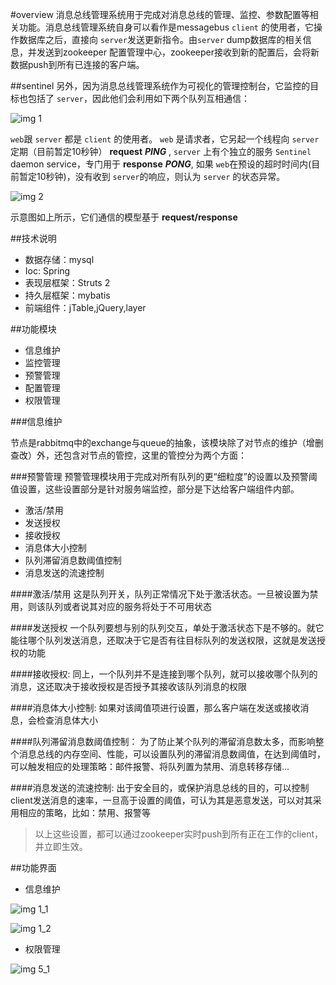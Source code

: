 #overview
消息总线管理系统用于完成对消息总线的管理、监控、参数配置等相关功能。消息总线管理系统自身可以看作是messagebus `client` 的使用者，它操作数据库之后，直接向 `server`发送更新指令。由`server` dump数据库的相关信息，并发送到zookeeper 配置管理中心，zookeeper接收到新的配置后，会将新数据push到所有已连接的客户端。

##sentinel
另外，因为消息总线管理系统作为可视化的管理控制台，它监控的目标也包括了 `server`，因此他们会利用如下两个队列互相通信：

![img 1][1]

 `web`跟 `server` 都是 `client` 的使用者。 `web` 是请求者，它另起一个线程向 `server` 定期（目前暂定10秒钟） **request** ***PING*** , `server` 上有个独立的服务 `Sentinel` daemon service，专门用于 **response** ***PONG***, 如果 `web`在预设的超时时间内(目前暂定10秒钟)，没有收到 `server`的响应，则认为 `server` 的状态异常。
 
 ![img 2][2]
 
 示意图如上所示，它们通信的模型基于 **request/response**

##技术说明

* 数据存储：mysql
* Ioc: Spring
* 表现层框架：Struts 2
* 持久层框架：mybatis
* 前端组件：jTable,jQuery,layer


##功能模块

* 信息维护
* 监控管理
* 预警管理
* 配置管理
* 权限管理

###信息维护

节点是rabbitmq中的exchange与queue的抽象，该模块除了对节点的维护（增删查改）外，还包含对节点的管控，这里的管控分为两个方面：

###预警管理
预警管理模块用于完成对所有队列的更“细粒度”的设置以及预警阈值设置，这些设置部分是针对服务端监控，部分是下达给客户端组件内部。

- 激活/禁用
- 发送授权
- 接收授权
- 消息体大小控制
- 队列滞留消息数阈值控制
- 消息发送的流速控制

####激活/禁用
这是队列开关，队列正常情况下处于激活状态。一旦被设置为禁用，则该队列或者说其对应的服务将处于不可用状态

####发送授权
一个队列要想与别的队列交互，单处于激活状态下是不够的。就它能往哪个队列发送消息，还取决于它是否有往目标队列的发送权限，这就是发送授权的功能

####接收授权:
同上，一个队列并不是连接到哪个队列，就可以接收哪个队列的消息，这还取决于接收授权是否授予其接收该队列消息的权限

####消息体大小控制:
如果对该阈值项进行设置，那么客户端在发送或接收消息，会检查消息体大小

####队列滞留消息数阈值控制：
为了防止某个队列的滞留消息数太多，而影响整个消息总线的内存空间、性能，可以设置队列的滞留消息数阈值，在达到阈值时，可以触发相应的处理策略：邮件报警、将队列置为禁用、消息转移存储...

####消息发送的流速控制:
出于安全目的，或保护消息总线的目的，可以控制client发送消息的速率，一旦高于设置的阈值，可认为其是恶意发送，可以对其采用相应的策略，比如：禁用、报警等

>以上这些设置，都可以通过zookeeper实时push到所有正在工作的client，并立即生效。


##功能界面

* 信息维护

![img 1_1][1_1]

![img 1_2][1_2]

* 权限管理

![img 5_1][5_1]


[1]:https://raw.githubusercontent.com/yanghua/messagebus/master/screenshots/managesystem/web-server-queue.png
[2]:https://raw.githubusercontent.com/yanghua/messagebus/master/screenshots/managesystem/web-server-sentinel.png
[1_1]:https://raw.githubusercontent.com/yanghua/messagebus/master/screenshots/managesystem/maintain_topology.png
[1_2]:https://raw.githubusercontent.com/yanghua/messagebus/master/screenshots/managesystem/maintain_node.png
[5_1]:https://raw.githubusercontent.com/yanghua/messagebus/master/screenshots/managesystem/permission_module.png